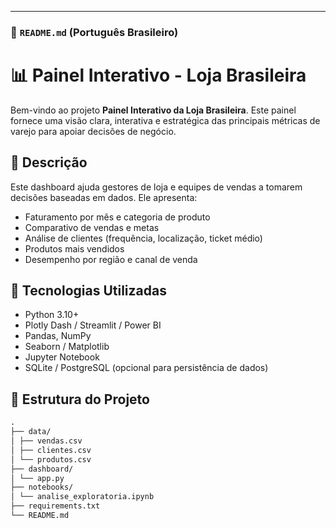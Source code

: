 
---

### 📄 `README.md` (Português Brasileiro)


# 📊 Painel Interativo - Loja Brasileira

Bem-vindo ao projeto **Painel Interativo da Loja Brasileira**. Este painel fornece uma visão clara, interativa e estratégica das principais métricas de varejo para apoiar decisões de negócio.

## 📌 Descrição

Este dashboard ajuda gestores de loja e equipes de vendas a tomarem decisões baseadas em dados. Ele apresenta:

- Faturamento por mês e categoria de produto
- Comparativo de vendas e metas
- Análise de clientes (frequência, localização, ticket médio)
- Produtos mais vendidos
- Desempenho por região e canal de venda

## 🧰 Tecnologias Utilizadas

- Python 3.10+
- Plotly Dash / Streamlit / Power BI
- Pandas, NumPy
- Seaborn / Matplotlib
- Jupyter Notebook
- SQLite / PostgreSQL (opcional para persistência de dados)

## 📁 Estrutura do Projeto
```markdown
.
├── data/
│ ├── vendas.csv
│ ├── clientes.csv
│ └── produtos.csv
├── dashboard/
│ └── app.py
├── notebooks/
│ └── analise_exploratoria.ipynb
├── requirements.txt
└── README.md
```